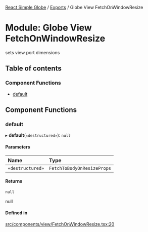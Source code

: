 [React Simple Globe](../README.md) / [Exports](../modules.md) / Globe View FetchOnWindowResize

# Module: Globe View FetchOnWindowResize

sets view port dimensions

## Table of contents

### Component Functions

- [default](Globe_View_FetchOnWindowResize.md#default)

## Component Functions

### default

▸ **default**(`«destructured»`): ``null``

#### Parameters

| Name | Type |
| :------ | :------ |
| `«destructured»` | `FetchToBodyOnResizeProps` |

#### Returns

``null``

null

#### Defined in

[src/components/view/FetchOnWindowResize.tsx:20](https://github.com/Gaushao/d3-react-globe/blob/d269768/src/components/view/FetchOnWindowResize.tsx#L20)
